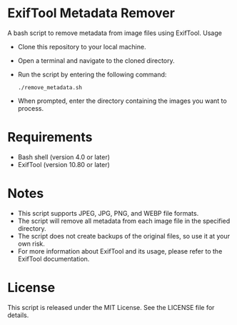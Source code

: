 # ExifTool Metadata Remover

A bash script to remove metadata from image files using ExifTool.
Usage

- Clone this repository to your local machine.
- Open a terminal and navigate to the cloned directory.
- Run the script by entering the following command:

      ./remove_metadata.sh
      
- When prompted, enter the directory containing the images you want to process.


# Requirements

- Bash shell (version 4.0 or later)
- ExifTool (version 10.80 or later)


# Notes

 - This script supports JPEG, JPG, PNG, and WEBP file formats.
 - The script will remove all metadata from each image file in the specified directory.
 - The script does not create backups of the original files, so use it at your own risk.
 - For more information about ExifTool and its usage, please refer to the ExifTool documentation.

# License

This script is released under the MIT License. See the LICENSE file for details.
